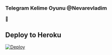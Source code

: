 ### Telegram Kelime Oyunu @Nevarevladim
📝
## Deploy to Heroku

[![Deploy](https://www.herokucdn.com/deploy/button.svg)](https://heroku.com/deploy?template=https://github.com/DTCMusic/Se?organization=Tuncay456&organization=Tuncay456)
